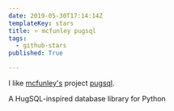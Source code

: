 ```yaml
---
date: 2019-05-30T17:14:14Z
templateKey: stars
title: ⭐ mcfunley pugsql
tags:
  - github-stars
published: True

---
```


I like [mcfunley's](https://github.com/mcfunley) project [pugsql](https://github.com/mcfunley/pugsql).

A HugSQL-inspired database library for Python
